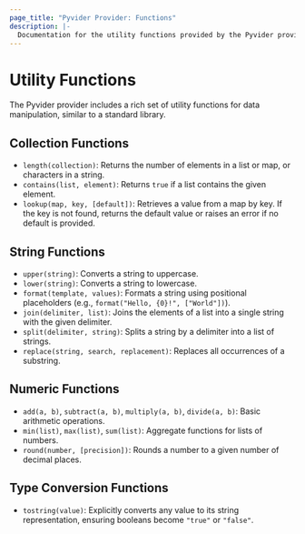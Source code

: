 ```yaml
---
page_title: "Pyvider Provider: Functions"
description: |-
  Documentation for the utility functions provided by the Pyvider provider.
---
```


# Utility Functions

The Pyvider provider includes a rich set of utility functions for data manipulation, similar to a standard library.

## Collection Functions

*   `length(collection)`: Returns the number of elements in a list or map, or characters in a string.
*   `contains(list, element)`: Returns `true` if a list contains the given element.
*   `lookup(map, key, [default])`: Retrieves a value from a map by key. If the key is not found, returns the default value or raises an error if no default is provided.

## String Functions

*   `upper(string)`: Converts a string to uppercase.
*   `lower(string)`: Converts a string to lowercase.
*   `format(template, values)`: Formats a string using positional placeholders (e.g., `format("Hello, {0}!", ["World"])`).
*   `join(delimiter, list)`: Joins the elements of a list into a single string with the given delimiter.
*   `split(delimiter, string)`: Splits a string by a delimiter into a list of strings.
*   `replace(string, search, replacement)`: Replaces all occurrences of a substring.

## Numeric Functions

*   `add(a, b)`, `subtract(a, b)`, `multiply(a, b)`, `divide(a, b)`: Basic arithmetic operations.
*   `min(list)`, `max(list)`, `sum(list)`: Aggregate functions for lists of numbers.
*   `round(number, [precision])`: Rounds a number to a given number of decimal places.

## Type Conversion Functions

*   `tostring(value)`: Explicitly converts any value to its string representation, ensuring booleans become `"true"` or `"false"`.
